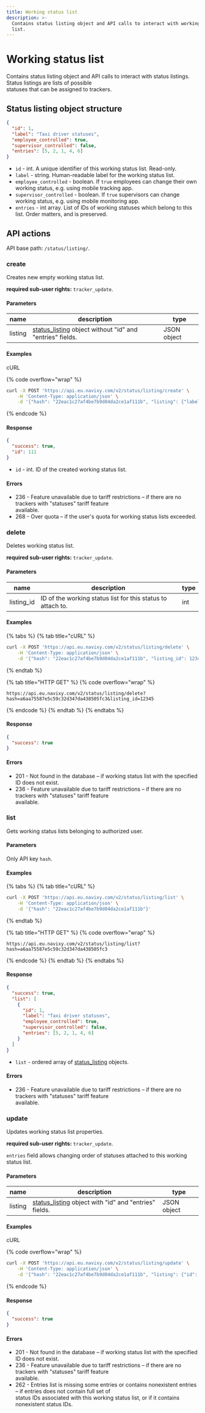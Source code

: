 ```yaml
---
title: Working status list
description: >-
  Contains status listing object and API calls to interact with working status
  list.
---
```


# Working status list

Contains status listing object and API calls to interact with status listings. Status listings are lists of possible\
statuses that can be assigned to trackers.

## Status listing object structure

```json
{
  "id": 1,
  "label": "Taxi driver statuses",
  "employee_controlled": true,
  "supervisor_controlled": false,
  "entries": [5, 2, 1, 4, 6]
}
```

* `id` - int. A unique identifier of this working status list. Read-only.
* `label` - string. Human-readable label for the working status list.
* `employee_controlled` - boolean. If `true` employees can change their own working status, e.g. using mobile tracking app.
* `supervisor_controlled` - boolean. If `true` supervisors can change working status, e.g. using mobile monitoring app.
* `entries` - int array. List of IDs of working statuses which belong to this list. Order matters, and is preserved.

## API actions

API base path: `/status/listing/`.

### create

Creates new empty working status list.

**required sub-user rights:** `tracker_update`.

#### Parameters

| name    | description                                                                                           | type        |
| ------- | ----------------------------------------------------------------------------------------------------- | ----------- |
| listing | [status\_listing](index.md#status-listing-object-structure) object without "id" and "entries" fields. | JSON object |

#### Examples

cURL

{% code overflow="wrap" %}
```sh
curl -X POST 'https://api.eu.navixy.com/v2/status/listing/create' \
    -H 'Content-Type: application/json' \
    -d '{"hash": "22eac1c27af4be7b9d04da2ce1af111b", "listing": {"label": "Taxi driver statuses", "employee_controlled": false, "supervisor_controlled": true}'
```
{% endcode %}

#### Response

```json
{
  "success": true,
  "id": 111
}
```

* `id` - int. ID of the created working status list.

#### Errors

* 236 - Feature unavailable due to tariff restrictions – if there are no trackers with "statuses" tariff feature\
  available.
* 268 - Over quota – if the user's quota for working status lists exceeded.

### delete

Deletes working status list.

**required sub-user rights:** `tracker_update`.

#### Parameters

| name        | description                                                 | type |
| ----------- | ----------------------------------------------------------- | ---- |
| listing\_id | ID of the working status list for this status to attach to. | int  |

#### Examples

{% tabs %}
{% tab title="cURL" %}
```sh
curl -X POST 'https://api.eu.navixy.com/v2/status/listing/delete' \
    -H 'Content-Type: application/json' \
    -d '{"hash": "22eac1c27af4be7b9d04da2ce1af111b", "listing_id": 12345}'
```
{% endtab %}

{% tab title="HTTP GET" %}
{% code overflow="wrap" %}
```http
https://api.eu.navixy.com/v2/status/listing/delete?hash=a6aa75587e5c59c32d347da438505fc3&listing_id=12345
```
{% endcode %}
{% endtab %}
{% endtabs %}

#### Response

```json
{
  "success": true
}
```

#### Errors

* 201 - Not found in the database – if working status list with the specified ID does not exist.
* 236 - Feature unavailable due to tariff restrictions – if there are no trackers with "statuses" tariff feature\
  available.

### list

Gets working status lists belonging to authorized user.

#### Parameters

Only API key `hash`.

#### Examples

{% tabs %}
{% tab title="cURL" %}
```sh
curl -X POST 'https://api.eu.navixy.com/v2/status/listing/list' \
    -H 'Content-Type: application/json' \
    -d '{"hash": "22eac1c27af4be7b9d04da2ce1af111b"}'
```
{% endtab %}

{% tab title="HTTP GET" %}
{% code overflow="wrap" %}
```http
https://api.eu.navixy.com/v2/status/listing/list?hash=a6aa75587e5c59c32d347da438505fc3
```
{% endcode %}
{% endtab %}
{% endtabs %}

#### Response

```json
{
  "success": true,
  "list": [
    {
      "id": 1,
      "label": "Taxi driver statuses",
      "employee_controlled": true,
      "supervisor_controlled": false,
      "entries": [5, 2, 1, 4, 6]
    }
  ]
}
```

* `list` - ordered array of [status\_listing](index.md#status-listing-object-structure) objects.

#### Errors

* 236 - Feature unavailable due to tariff restrictions – if there are no trackers with "statuses" tariff feature\
  available.

### update

Updates working status list properties.

**required sub-user rights:** `tracker_update`.

`entries` field allows changing order of statuses attached to this working status list.

#### Parameters

| name    | description                                                                                        | type        |
| ------- | -------------------------------------------------------------------------------------------------- | ----------- |
| listing | [status\_listing](index.md#status-listing-object-structure) object with "id" and "entries" fields. | JSON object |

#### Examples

cURL

{% code overflow="wrap" %}
```sh
curl -X POST 'https://api.eu.navixy.com/v2/status/listing/update' \
    -H 'Content-Type: application/json' \
    -d '{"hash": "22eac1c27af4be7b9d04da2ce1af111b", "listing": {"id": 12345, "label": "Taxi driver statuses", "employee_controlled": false, "supervisor_controlled": true, "entries": [ 5, 2, 1, 4, 6]}'
```
{% endcode %}

#### Response

```json
{
  "success": true
}
```

#### Errors

* 201 - Not found in the database – if working status list with the specified ID does not exist.
* 236 - Feature unavailable due to tariff restrictions – if there are no trackers with "statuses" tariff feature\
  available.
* 262 - Entries list is missing some entries or contains nonexistent entries – if entries does not contain full set of\
  status IDs associated with this working status list, or if it contains nonexistent status IDs.

